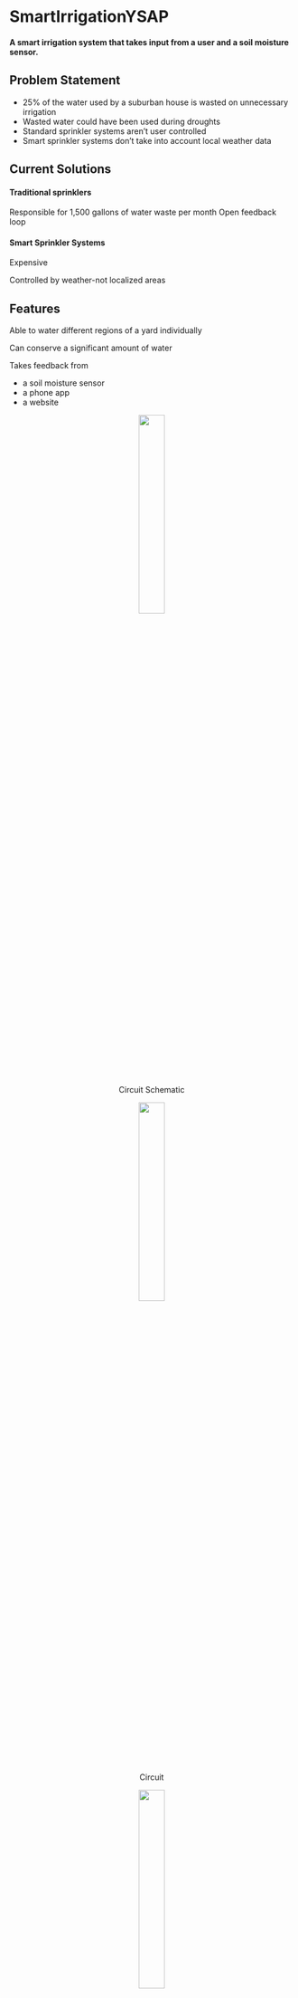 # SmartIrrigationYSAP
#### A smart irrigation system that takes input from a user and a soil moisture sensor.
## Problem Statement
* 25% of the water used by a suburban house is wasted on unnecessary irrigation
* Wasted water could have been used during droughts
* Standard sprinkler systems aren’t user controlled
* Smart sprinkler systems don’t take into account local weather data
## Current Solutions
#### Traditional sprinklers
Responsible for 1,500 gallons of water waste per month
Open feedback loop
#### Smart Sprinkler Systems
Expensive

Controlled by weather-not localized areas
## Features
Able to water different regions of a yard individually

Can conserve a significant amount of water

Takes feedback from

* a soil moisture sensor
* a phone app
* a website

<p align="center">
<img src ="https://github.com/stressmaniac/SmartIrrigationYSAP/blob/master/Pictures/schematic.PNG?raw=true" width="30%" height="30%"/>
<p/> 
<p align="center">Circuit Schematic<p/> 
<p align="center"><img src ="https://github.com/stressmaniac/SmartIrrigationYSAP/blob/master/Pictures/circuit.PNG?raw=true" width="30%" height="30%"/>
<p/> 
<p align="center">Circuit<p/>
<p align="center">
<img src ="https://github.com/stressmaniac/SmartIrrigationYSAP/blob/master/Phone UI/schematic.PNG?raw=true" width="30%" height="30%"/>
<p/> 
<p align="center">IPhone App<p/> 
<p align="center"><img src ="https://github.com/stressmaniac/SmartIrrigationYSAP/blob/master/WebUI/circuit.PNG?raw=true" width="30%" height="30%"/>
<p/> 
<p align="center">Web User Interface<p/>
<p align="center"><img src ="https://github.com/stressmaniac/SmartIrrigationYSAP/blob/master/Final/circuit.PNG?raw=true" width="30%" height="30%"/>
<p/> 
<p align="center">First Prototype<p/>
